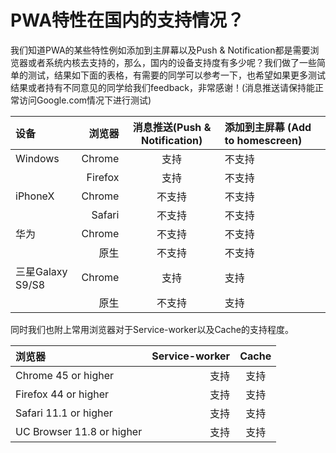 # PWA特性在国内的支持情况？

我们知道PWA的某些特性例如添加到主屏幕以及Push & Notification都是需要浏览器或者系统内核去支持的，那么，国内的设备支持度有多少呢？我们做了一些简单的测试，结果如下面的表格，有需要的同学可以参考一下，也希望如果更多测试结果或者持有不同意见的同学给我们feedback，非常感谢！\(消息推送请保持能正常访问Google.com情况下进行测试\)

| 设备 | 浏览器 | 消息推送\(Push & Notification\) | 添加到主屏幕 \(Add to homescreen\) |
| :--- | ---: | :---: | :--- |
| Windows | Chrome | 支持 | 不支持 |
|  | Firefox | 支持 | 不支持 |
| iPhoneX | Chrome | 不支持 | 不支持 |
|  | Safari | 不支持 | 不支持 |
| 华为 | Chrome | 不支持 | 不支持 |
|  | 原生 | 不支持 | 不支持 |
| 三星Galaxy S9/S8 | Chrome | 支持 | 支持 |
|  | 原生 | 不支持 | 支持 |

同时我们也附上常用浏览器对于Service-worker以及Cache的支持程度。

| 浏览器 | Service-worker | Cache |
| :--- | ---: | :---: |
| Chrome 45 or higher | 支持 | 支持 |
| Firefox 44 or higher | 支持 | 支持 |
| Safari 11.1 or higher | 支持 | 支持 |
| UC Browser 11.8 or higher | 支持 | 支持 |

